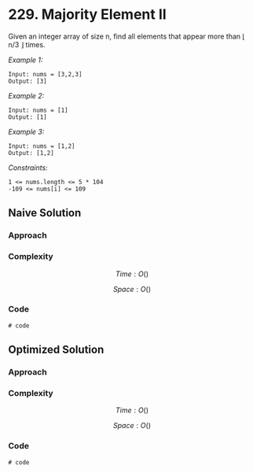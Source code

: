 # 229. Majority Element II
Given an integer array of size n, find all elements that appear more than ⌊ n/3 ⌋ times.

*Example 1:*

```
Input: nums = [3,2,3]
Output: [3]
```

*Example 2:*

```
Input: nums = [1]
Output: [1]
```

*Example 3:*

```
Input: nums = [1,2]
Output: [1,2]
```

*Constraints:*

```
1 <= nums.length <= 5 * 104
-109 <= nums[i] <= 109
```

## Naive Solution

### Approach
<!-- Describe your approach to solving the problem. -->

### Complexity
$$Time: O()$$

$$Space: O()$$

### Code
```
# code
```

## Optimized Solution

### Approach
<!-- Describe your approach to solving the problem. -->

### Complexity
$$Time: O()$$

$$Space: O()$$

### Code
```
# code
```